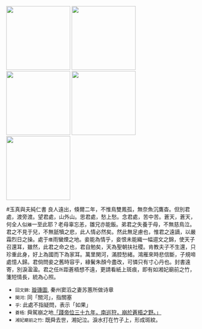 [//]: # (scanned texts)
<img src="http://library.ctext.org/s1890343/s1890343_0026.png" width="170">
<img src="http://library.ctext.org/s1890343/s1890343_0025.png" width="170">
<img src="http://library.ctext.org/s1890343/s1890343_0024.png" width="170">
<img src="http://library.ctext.org/s1890343/s1890343_0023.png" width="170">
<img src="http://library.ctext.org/s1890343/s1890343_0022.png" width="170">

[//]: # (texts)
#玉真與夫純仁書
良人遠出，倏爾二年，不惟鳥雙鳳孤，無奈魚沉鷹杳。但別君處，渡旁渡。望君處，山外山。思君處，愁上愁。念君處，苦中苦。蒼天，蒼天，何全人似`離`一至此耶？老母辜忘恙，雛兄亦能飯。弟君之失養于母，不無慈鳥泣。君之不見于兒，不無舐犢之悲，此人情必然矣。然此無足慮也，惟君之遠謫，以嚴霜烈日之操。處于`癢`雨蠻煙之地。妾能為情乎，妾恨未能織一幅逥文之錦，使天子召還耳，雖然，此君之命之也，君自勉矣，天為聖朝扶社稷。肯教夫子不生還，只珍重此身，好上為國而下為家耳。萬里関河，滿腔愁緒。鴻雁來時悲信斷，子規啼處憶人歸。君倘問妾之舊時容乎，綠鬢朱顏今盡改，可憐只有寸心丹也。封書遠寄，別淚溋溋。君之任`所`距蒼梧想不遠，更請看紙上斑痕，即有如湘妃廟前之竹，箋短情長，統為心照。

- `回文錦`: [璇璣圖](https://zh.wikipedia.org/wiki/%E7%92%87%E7%8E%91%E5%9B%BE), 秦州窦滔之妻苏蕙所做诗章
- `関河`: 同「關河」，指關塞
- `乎`: 此處不指疑問，表示「如果」
- `蒼梧`: 舜駕崩之地[「踐帝位三十九年，南巡狩，崩於蒼梧之野。」](https://zh-classical.wikipedia.org/wiki/%E5%B8%9D%E8%88%9C)
- `湘妃廟前之竹`: 既舜去世，湘妃泣。淚水打在竹子上，形成斑紋。